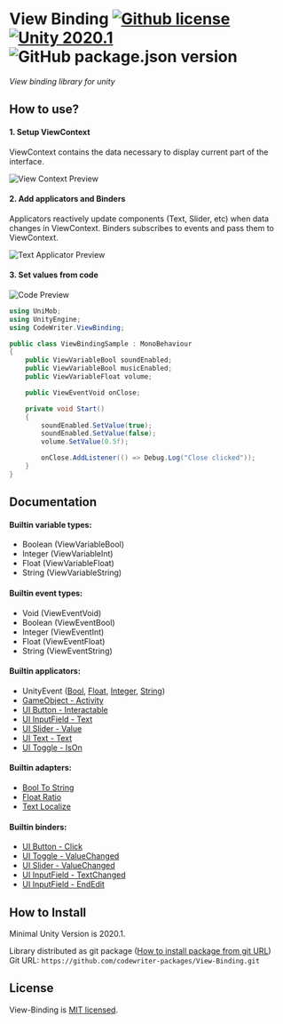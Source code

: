 # View Binding [![Github license](https://img.shields.io/github/license/codewriter-packages/View-Binding.svg?style=flat-square)](#) [![Unity 2020.1](https://img.shields.io/badge/Unity-2020.1+-2296F3.svg?style=flat-square)](#) ![GitHub package.json version](https://img.shields.io/github/package-json/v/codewriter-packages/View-Binding?style=flat-square)
_View binding library for unity_

## How to use?

#### 1. Setup ViewContext
ViewContext contains the data necessary to display current part of the interface.

![View Context Preview](https://user-images.githubusercontent.com/26966368/160635506-fadfab2c-e7b4-4fa5-b044-28aeff3f936d.png)

#### 2. Add applicators and Binders

Applicators reactively update components (Text, Slider, etc) when data changes in ViewContext. 
Binders subscribes to events and pass them to ViewContext.

![Text Applicator Preview](https://user-images.githubusercontent.com/26966368/160635846-c5fcbf6f-633b-4eda-b14e-ac4783a07cf2.png)

#### 3. Set values from code

![Code Preview](https://user-images.githubusercontent.com/26966368/160636024-ee024ecf-98a3-4571-b29b-8638fb80e7d1.png)

```csharp
using UniMob;
using UnityEngine;
using CodeWriter.ViewBinding;

public class ViewBindingSample : MonoBehaviour
{
    public ViewVariableBool soundEnabled;
    public ViewVariableBool musicEnabled;
    public ViewVariableFloat volume;

    public ViewEventVoid onClose;

    private void Start()
    {
        soundEnabled.SetValue(true);
        soundEnabled.SetValue(false);
        volume.SetValue(0.5f);

        onClose.AddListener(() => Debug.Log("Close clicked"));
    }
}
```

## Documentation

#### Builtin variable types:
- Boolean (ViewVariableBool)
- Integer (ViewVariableInt)
- Float (ViewVariableFloat)
- String (ViewVariableString)

#### Builtin event types:
- Void (ViewEventVoid)
- Boolean (ViewEventBool)
- Integer (ViewEventInt)
- Float (ViewEventFloat)
- String (ViewEventString)

#### Builtin applicators:
- UnityEvent ([Bool](./Runtime/Applicators/UnityEvent/UnityEventBoolApplicator.cs), [Float](./Runtime/Applicators/UnityEvent/UnityEventFloatApplicator.cs), [Integer](./Runtime/Applicators/UnityEvent/UnityEventIntApplicator.cs), [String](./Runtime/Applicators/UnityEvent/UnityEventStringApplicator.cs))
- [GameObject - Activity](./Runtime/Applicators/GameObjectActivityApplicator.cs)
- [UI Button - Interactable](./Runtime/Applicators/UI/ButtonInteractableApplicator.cs)
- [UI InputField - Text](./Runtime/Applicators/UI/InputFieldApplicator.cs)
- [UI Slider - Value](./Runtime/Applicators/UI/SliderValueApplicator.cs)
- [UI Text - Text](./Runtime/Applicators/UI/TextApplicator.cs)
- [UI Toggle - IsOn](./Runtime/Applicators/UI/ToggleApplicator.cs)

#### Builtin adapters:
- [Bool To String](./Runtime/Applicators/Adapters/BoolToStringAdapter.cs)
- [Float Ratio](./Runtime/Applicators/Adapters/FloatRatioAdapter.cs)
- [Text Localize](./Runtime/Applicators/Adapters/TextLocalizeAdapter.cs)

#### Builtin binders:
- [UI Button - Click](./Runtime/Binders/UI/ButtonClickBinder.cs)
- [UI Toggle - ValueChanged](./Runtime/Binders/UI/ToggleValueChangedBinder.cs)
- [UI Slider - ValueChanged](./Runtime/Binders/UI/SliderValueChangedBinder.cs)
- [UI InputField - TextChanged](./Runtime/Binders/UI/InputFieldTextChangedBinder.cs)
- [UI InputField - EndEdit](./Runtime/Binders/UI/InputFieldEndEditBinder.cs)

## How to Install
Minimal Unity Version is 2020.1.

Library distributed as git package ([How to install package from git URL](https://docs.unity3d.com/Manual/upm-ui-giturl.html))
<br>Git URL: `https://github.com/codewriter-packages/View-Binding.git`

## License

View-Binding is [MIT licensed](./LICENSE.md).
